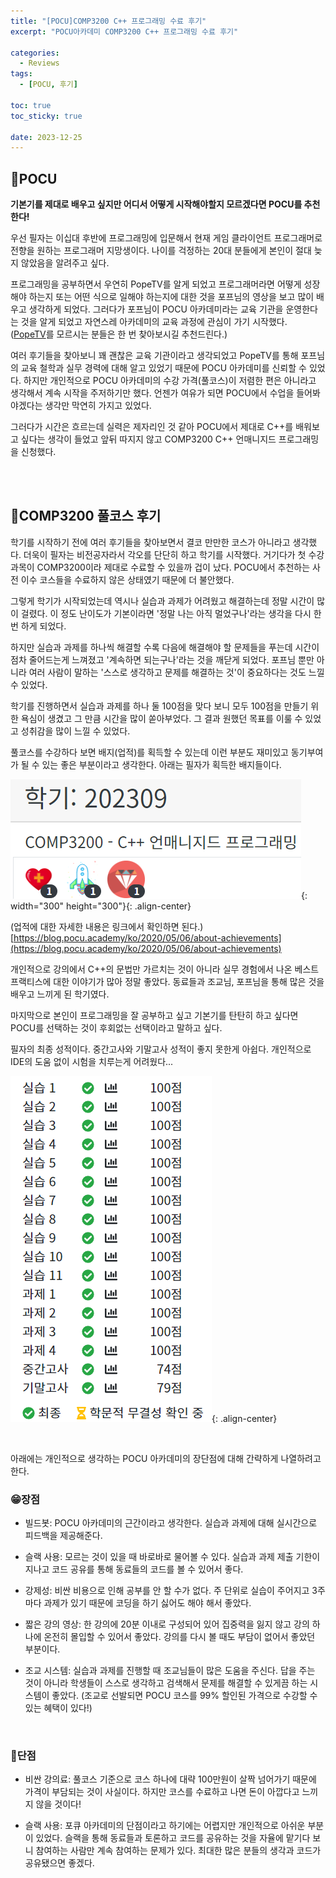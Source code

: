 ```yaml
---
title: "[POCU]COMP3200 C++ 프로그래밍 수료 후기"
excerpt: "POCU아카데미 COMP3200 C++ 프로그래밍 수료 후기"

categories:
  - Reviews
tags:
  - [POCU, 후기]

toc: true
toc_sticky: true

date: 2023-12-25
---
```


## 🏫POCU
**기본기를 제대로 배우고 싶지만 어디서 어떻게 시작해야할지 모르겠다면 POCU를 추천한다!**

우선 필자는 이십대 후반에 프로그래밍에 입문해서 현재 게임 클라이언트 프로그래머로 전향을 원하는 프로그래머 지망생이다. 나이를 걱정하는 20대 분들에게 본인이 절대 늦지 않았음을 알려주고 싶다.

프로그래밍을 공부하면서 우연히 PopeTV를 알게 되었고 프로그래머라면 어떻게 성장해야 하는지 또는 어떤 식으로 일해야 하는지에 대한 것을 포프님의 영상을 보고 많이 배우고 생각하게 되었다. 그러다가 포프님이 POCU 아카데미라는 교육 기관을 운영한다는 것을 알게 되었고 자연스레 아카데미의 교육 과정에 관심이 가기 시작했다.
<br>
([PopeTV](https://www.youtube.com/@PopeTV)를 모르시는 분들은 한 번 찾아보시길 추천드린다.)

여러 후기들을 찾아보니 꽤 괜찮은 교육 기관이라고 생각되었고 PopeTV를 통해 포프님의 교육 철학과 실무 경력에 대해 알고 있었기 때문에 POCU 아카데미를 신뢰할 수 있었다. 하지만 개인적으로 POCU 아카데미의 수강 가격(풀코스)이 저렴한 편은 아니라고 생각해서 계속 시작을 주저하기만 했다. 언젠가 여유가 되면 POCU에서 수업을 들어봐야겠다는 생각만 막연히 가지고 있었다.

그러다가 시간은 흐르는데 실력은 제자리인 것 같아 POCU에서 제대로 C++를 배워보고 싶다는 생각이 들었고 앞뒤 따지지 않고 COMP3200 C++ 언매니지드 프로그래밍을 신청했다.

<br><br>

## 🏫COMP3200 풀코스 후기
학기를 시작하기 전에 여러 후기들을 찾아보면서 결코 만만한 코스가 아니라고 생각했다. 더욱이 필자는 비전공자라서 각오를 단단히 하고 학기를 시작했다. 거기다가 첫 수강 과목이 COMP3200이라 제대로 수료할 수 있을까 겁이 났다. POCU에서 추천하는 사전 이수 코스들을 수료하지 않은 상태였기 때문에 더 불안했다.

그렇게 학기가 시작되었는데 역시나 실습과 과제가 어려웠고 해결하는데 정말 시간이 많이 걸렸다. 이 정도 난이도가 기본이라면 '정말 나는 아직 멀었구나'라는 생각을 다시 한 번 하게 되었다.

하지만 실습과 과제를 하나씩 해결할 수록 다음에 해결해야 할 문제들을 푸는데 시간이 점차 줄어드는게 느껴졌고 '계속하면 되는구나'라는 것을 깨닫게 되었다. 포프님 뿐만 아니라 여러 사람이 말하는 '스스로 생각하고 문제를 해결하는 것'이 중요하다는 것도 느낄 수 있었다.

학기를 진행하면서 실습과 과제를 하나 둘 100점을 맞다 보니 모두 100점을 만들기 위한 욕심이 생겼고 그 만큼 시간을 많이 쏟아부었다. 그 결과 원했던 목표를 이룰 수 있었고 성취감을 많이 느낄 수 있었다.

풀코스를 수강하다 보면 배지(업적)를 획득할 수 있는데 이런 부분도 재미있고 동기부여가 될 수 있는 좋은 부분이라고 생각한다. 아래는 필자가 획득한 배지들이다.

![COMP3200Badge](/assets/images/Reviews/COMP3200Badge.png){: width="300" height="300"}{: .align-center}

(업적에 대한 자세한 내용은 링크에서 확인하면 된다.) [https://blog.pocu.academy/ko/2020/05/06/about-achievements](https://blog.pocu.academy/ko/2020/05/06/about-achievements)

개인적으로 강의에서 C++의 문법만 가르치는 것이 아니라 실무 경험에서 나온 베스트 프랙티스에 대한 이야기가 많아 정말 좋았다. 동료들과 조교님, 포프님을 통해 많은 것을 배우고 느끼게 된 학기였다.

마지막으로 본인이 프로그래밍을 잘 공부하고 싶고 기본기를 탄탄히 하고 싶다면 POCU를 선택하는 것이 후회없는 선택이라고 말하고 싶다.

필자의 최종 성적이다. 중간고사와 기말고사 성적이 좋지 못한게 아쉽다. 개인적으로 IDE의 도움 없이 시험을 치루는게 어려웠다...

![Transcript](/assets/images/Reviews/POCU_Transcript.png){: .align-center}

<br>

아래에는 개인적으로 생각하는 POCU 아카데미의 장단점에 대해 간략하게 나열하려고 한다.

### 😁장점

* 빌드봇: POCU 아카데미의 근간이라고 생각한다. 실습과 과제에 대해 실시간으로 피드백을 제공해준다.

* 슬랙 사용: 모르는 것이 있을 때 바로바로 물어볼 수 있다. 실습과 과제 제출 기한이 지나고 코드 공유를 통해 동료들의 코드를 볼 수 있어서 좋다.

* 강제성: 비싼 비용으로 인해 공부를 안 할 수가 없다. 주 단위로 실습이 주어지고 3주 마다 과제가 있기 때문에 코딩을 하기 싫어도 해야 해서 좋았다.

* 짧은 강의 영상: 한 강의에 20분 이내로 구성되어 있어 집중력을 잃지 않고 강의 하나에 온전히 몰입할 수 있어서 좋았다. 강의를 다시 볼 때도 부담이 없어서 좋았던 부분이다.

* 조교 시스템: 실습과 과제를 진행할 때 조교님들이 많은 도움을 주신다. 답을 주는 것이 아니라 학생들이 스스로 생각하고 검색해서 문제를 해결할 수 있게끔 하는 시스템이 좋았다. (조교로 선발되면 POCU 코스를 99% 할인된 가격으로 수강할 수 있는 혜택이 있다!)

<br>

### 🥲단점

* 비싼 강의료: 풀코스 기준으로 코스 하나에 대략 100만원이 살짝 넘어가기 때문에 가격이 부담되는 것이 사실이다. 하지만 코스를 수료하고 나면 돈이 아깝다고 느끼지 않을 것이다!

* 슬랙 사용: 포큐 아카데미의 단점이라고 하기에는 어렵지만 개인적으로 아쉬운 부분이 있었다. 슬랙을 통해 동료들과 토론하고 코드를 공유하는 것을 자율에 맡기다 보니 참여하는 사람만 계속 참여하는 문제가 있다. 최대한 많은 분들의 생각과 코드가 공유됐으면 좋겠다.

<br><br>